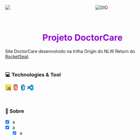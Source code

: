 <!--Banner session-->
<p>
  <img src="https://i.postimg.cc/gkShTXDv/rocketseat.png' alt="DIO" tittle="Digital Innovation One" width="210" align="left">
  <img src="https://i.postimg.cc/QMR4n5xK/svg.png" alt="DIO" tittle="Digital Innovation One" width="210" align="right">
</p>
<br><br><br>

<!--About session-->
<h1 align="center" style="color: DarkViolet">Projeto DoctorCare</h1>

Site DoctorCare desenvolvido na trilha Origin do NLW Return do [RocketSeat](https://www.rocketseat.com.br/).
<br><br>

<!-- Ícones das linguagens -->
<h3> 💻 Technologies & Tool </h3>
<p align="left">
  <code><img height="20" src="https://raw.githubusercontent.com/github/explore/80688e429a7d4ef2fca1e82350fe8e3517d3494d/topics/javascript/javascript.png"></code>
  <code><img height="20" src="https://raw.githubusercontent.com/github/explore/80688e429a7d4ef2fca1e82350fe8e3517d3494d/topics/html/html.png"></code>
  <code><img height="20" src="https://raw.githubusercontent.com/github/explore/80688e429a7d4ef2fca1e82350fe8e3517d3494d/topics/css/css.png"></code>
  <code><img height="20" src="https://raw.githubusercontent.com/github/explore/80688e429a7d4ef2fca1e82350fe8e3517d3494d/topics/visual-studio-code/visual-studio-code.png"></code>
</p><br>

<h3> 🚀 Sobre </h3>

- [x] a
- [x] a
  - [x] a
